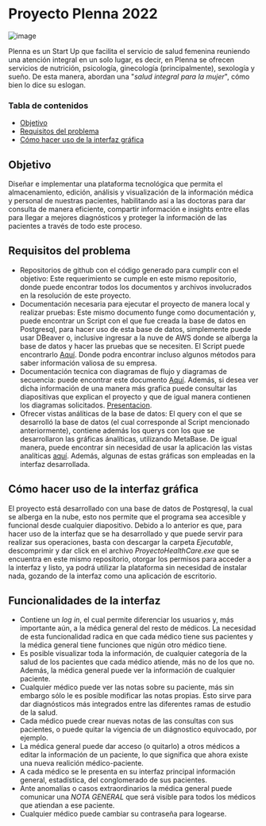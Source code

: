 # Proyecto Plenna 2022

![image](https://user-images.githubusercontent.com/98365606/171641574-cb0c606e-dcf7-4993-8eb9-c6ec283fc44d.png)


Plenna es un Start Up  que facilita el servicio de salud femenina reuniendo una atención integral en un solo lugar, es decir, en Plenna se ofrecen servicios de nutrición, psicología, ginecología (principalmente), sexología y sueño. De esta manera, abordan una "*salud integral para la mujer*", cómo bien lo dice su eslogan. 

### Tabla de contenidos
* [Objetivo](#objetivo)
* [Requisitos del problema](#requisitos-del-problema) 
* [Cómo hacer uso de la interfaz gráfica](#cómo-hacer-uso-de-la-interfaz-gráfica) 


## Objetivo

Diseñar e implementar una plataforma tecnológica que permita el almacenamiento, edición, análisis y visualización de la información médica y personal de nuestras pacientes, habilitando así a las doctoras para dar consulta de manera eficiente, compartir información e insights entre ellas para llegar a mejores diagnósticos y proteger la información de las pacientes a través de todo este proceso.

## Requisitos del problema 

-  Repositorios de github con el código generado para cumplir con el objetivo: Este requerimiento se cumple en este mismo repositorio, donde puede encontrar todos los documentos y archivos involucrados en la resolución de este proyecto. 
-  Documentación necesaria para ejecutar el proyecto de manera local y realizar pruebas: Este mismo documento funge como documentación y, puede encontrar un Script con el que fue creada la base de datos en Postgresql, para hacer uso de esta base de datos, simplemente puede usar DBeaver o, inclusive ingresar a la nuve de AWS donde se alberga la base de datos y hacer las pruebas que se necesiten. El Script puede encontrarlo [Aquí](https://github.com/MauricioVazquezM/PROYECTO-HEALTH-CARE/blob/main/ProyectoHealthCare/BD-PLENA.sql). Donde podra encontrar incluso algunos métodos para saber información valiosa de su empresa.
- Documentación tecnica con diagramas de flujo y diagramas de secuencia: puede encontrar este documento [Aquí](https://github.com/MauricioVazquezM/PROYECTO-HEALTH-CARE/blob/main/Documentacion%20tecnica.pdf). Además, si desea ver dicha información de una manera más grafica puede consultar las diapositivas que explican el proyecto y que de igual manera contienen los diagramas solicitados. [Presentacion](https://github.com/MauricioVazquezM/PROYECTO-HEALTH-CARE/blob/main/Proyecto%20Health-Care%20Plenna%202022.pdf). 
- Ofrecer vistas análíticas de la base de datos: El query con el que se desarrolló la base de datos (el cual corresponde al Script mencionado anteriormente),  contiene además los querys con los que se desarrollaron las gráficas ánalíticas, utilizando MetaBase. De igual manera, puede encontrar sin necesidad de usar la aplicación las vistas analíticas [aquí](https://github.com/MauricioVazquezM/PROYECTO-HEALTH-CARE/blob/main/PlennaAnalytics.pdf). Además, algunas de estas gráficas son empleadas en la interfaz desarrollada.

## Cómo hacer uso de la interfaz gráfica

El proyecto está desarrollado con una base de datos de Postqresql, la cual se alberga en la nube, esto nos permite que el programa sea accesible y funcional desde cualquier diapositivo. Debido a lo anterior es que, para hacer uso de la interfaz que se ha desarrollado y que puede servir para realizar sus operaciones, basta con descargar la carpeta *Ejecutable*, descomprimir y dar click en el archivo *ProyectoHealthCare.exe* que se encuentra en este mismo repositorio, otorgar los permisos para acceder a la interfaz y listo, ya podrá utilizar la plataforma sin necesidad de instalar nada, gozando de la interfaz como una aplicación de escritorio.

## Funcionalidades de la interfaz

- Contiene un *log in*, el cual permite diferenciar los usuarios y, más importante aún, a la médica general del resto de médicos. La necesidad de esta funcionalidad radica en que cada médico tiene sus pacientes y la médica general tiene funciones que nigún otro médico tiene.
- Es posible visualizar toda la información, de cualquier categoría de la salud de los pacientes que cada médico atiende, más no de los que no. Además, la médica general puede ver la información de cualquier paciente.
- Cualquier médico puede ver las notas sobre su paciente, más sin embargo sólo le es posible modificar las notas propias. Esto sirve para dar diagnósticos más integrados entre las diferentes ramas de estudio de la salud.
- Cada médico puede crear nuevas notas de las consultas con sus pacientes, o puede quitar la vigencia de un diágnostico equivocado, por ejemplo.
- La médica general puede dar acceso (o quitarlo) a otros médicos a editar la información de un paciente, lo que significa que ahora existe una nueva realición médico-paciente.
- A cada médico se le presenta en su interfaz principal información general, estadística, del conglomerado de sus pacientes.
- Ante anomalías o casos extraordinarios la médica general puede comunicar una *NOTA GENERAL* que será visible para todos los médicos que atiendan a ese paciente.
- Cualquier médico puede cambiar su contraseña para logearse.


